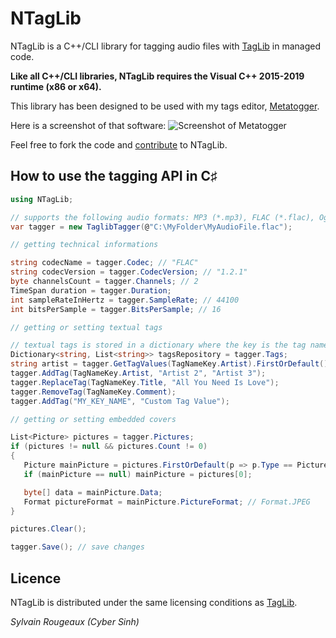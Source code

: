 # NTagLib

NTagLib is a C++/CLI library for tagging audio files with [TagLib](https://github.com/taglib/taglib) in managed code.

**Like all C++/CLI libraries, NTagLib requires the Visual C++ 2015-2019 runtime (x86 or x64).**

This library has been designed to be used with my tags editor, [Metatogger](https://www.luminescence-software.org/metatogger).

Here is a screenshot of that software:
![Screenshot of Metatogger](https://www.luminescence-software.org/user/pages/02.metatogger/metatogger_main.png)

Feel free to fork the code and [contribute](https://guides.github.com/activities/contributing-to-open-source/) to NTagLib.

## How to use the tagging API in C♯

```C#
using NTagLib;

// supports the following audio formats: MP3 (*.mp3), FLAC (*.flac), Ogg Vorbis (*.ogg), WMA (*.wma) and AAC/ALAC (*.m4a)
var tagger = new TaglibTagger(@"C:\MyFolder\MyAudioFile.flac");

// getting technical informations

string codecName = tagger.Codec; // "FLAC"
string codecVersion = tagger.CodecVersion; // "1.2.1"
byte channelsCount = tagger.Channels; // 2
TimeSpan duration = tagger.Duration;
int sampleRateInHertz = tagger.SampleRate; // 44100
int bitsPerSample = tagger.BitsPerSample; // 16

// getting or setting textual tags

// textual tags is stored in a dictionary where the key is the tag name in uppercase
Dictionary<string, List<string>> tagsRepository = tagger.Tags;
string artist = tagger.GetTagValues(TagNameKey.Artist).FirstOrDefault();
tagger.AddTag(TagNameKey.Artist, "Artist 2", "Artist 3");
tagger.ReplaceTag(TagNameKey.Title, "All You Need Is Love");
tagger.RemoveTag(TagNameKey.Comment);
tagger.AddTag("MY_KEY_NAME", "Custom Tag Value");

// getting or setting embedded covers

List<Picture> pictures = tagger.Pictures;
if (pictures != null && pictures.Count != 0)
{
   Picture mainPicture = pictures.FirstOrDefault(p => p.Type == PictureType.FrontCover);
   if (mainPicture == null) mainPicture = pictures[0];

   byte[] data = mainPicture.Data;
   Format pictureFormat = mainPicture.PictureFormat; // Format.JPEG
}

pictures.Clear();

tagger.Save(); // save changes
```

## Licence

NTagLib is distributed under the same licensing conditions as [TagLib](https://github.com/taglib/taglib).

_Sylvain Rougeaux (Cyber Sinh)_
